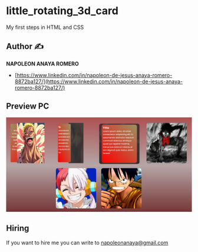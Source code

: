 # little_rotating_3d_card
My first steps in HTML and CSS

## Author ✍

**NAPOLEON ANAYA ROMERO**

-	[https://www.linkedin.com/in/napoleon-de-jesus-anaya-romero-8872ba127/](https://www.linkedin.com/in/napoleon-de-jesus-anaya-romero-8872ba127/)

## Preview PC

![..](https://github.com/alucart2005/little_rotating_3d_card/blob/main/img/preview.jpg?raw=true)

## Hiring 
If you want to hire me you can write to napoleonanaya@gmail.com

